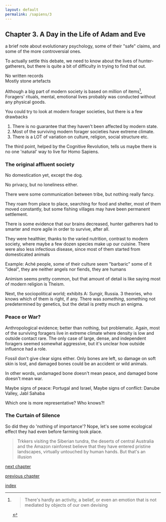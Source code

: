 ```yaml
---
layout: default
permalink: /sapiens/3
---
```


## Chapter 3. A Day in the Life of Adam and Eve

a brief note about evolutionary psychology, some of their "safe" claims, and some of the more controversial ones.

To actually settle this debate, we need to know about the lives of hunter-gatherers, but there is quite a bit of difficulty in trying to find that out.

No written records  
Mostly stone artefacts  

Although a big part of modern society is based on million of items[^foot1], Foragers' rituals, mental, emotional lives probably was conducted without any physical goods.

You could try to look at modern forager societies, but there is a few drawbacks
1. There is no guarantee that they haven't been affected by modern state.
2. Most of the surviving modern forager societies have extreme climate.
3. There is a LOT of variation on culture, religion, social structure etc.

The third point, helped by the Cognitive Revolution, tells us maybe there is no one 'natural' way to live for Homo Sapiens.

### The original affluent society

No domestication yet, except the dog.

No privacy, but no loneliness either.

There were some communication between tribe, but nothing really fancy.

They roam from place to place, searching for food and shelter, most of them moved constantly, but some fishing villages may have been permanent settlement.

There is some evidence that our brains decreased, hunter gatherers had to smarter and more agile in order to survive, after all.

They were healthier, thanks to the varied nutrition, contrast to modern society, where maybe a few dozen species make up our cuisine. There were also less infectious disease, since most of them started from domesticated animals

Example: Aché people, some of their culture seem "barbaric" some of it "ideal", they are neither angels nor fiends, they are humans

Animism seems pretty common, but that amount of detail is like saying most of modern religion is Theism.

Next, the sociopolitical world; exhibits A: Sungir, Russia. 3 theories, who knows which of them is right, if any. There was *something*, something not predetermined by genetics, but the detail is pretty much an enigma.

### Peace or War?

Anthropological evidence; better than nothing, but problematic. Again, most of the surviving foragers live in extreme climate where density is low and outside contact rare. The only case of large, dense, and independent foragers seemed somewhat aggressive, but it's unclear how outside influence had a role.

Fossil don't give clear signs either. Only bones are left, so damage on soft skin is lost, and damaged bones could be an accident or wild animals.

In other words, undamaged bone doesn't mean peace, and damaged bone doesn't mean war.

Maybe signs of peace: Portugal and Israel,
Maybe signs of conflict: Danube Valley, Jabl Sahaba

Which one is more representative? Who knows?!

### The Curtain of Silence

So did they do 'nothing of importance'? Nope, let's see some ecological effect they had even before farming took place.

> Trkkers visiting the Siberian tundra, the deserts of central Australia and the Amazon rainforest believe that they have entered pristine landscapes, virtually untouched by human hands. But that's an illusion

[^foot1]: > There's hardly an activity, a belief, or even an emotion that is not mediated by objects of our own devising

[next chapter](/sapiens/4)

[previous chapter](/sapiens/3)

[index](/sapiens)